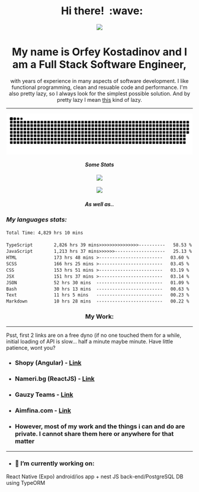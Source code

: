 <h1 align="center">&nbsp; Hi there!&nbsp; :wave:  </h1>

<p align="center"><img src="https://media.giphy.com/media/dzaUX7CAG0Ihi/giphy.gif" /></p>
<h1 align="center">My name is Orfey Kostadinov and I am a Full Stack Software Engineer,</h1>
<p align="center">with years of experience in many aspects of software development. I like functional programming, clean and resuable code and performance. I'm also pretty lazy, so I always look for the simplest possible solution. And by pretty lazy I mean <a name="dangerous" href="https://ibb.co/chR58X9/">this</a> kind of lazy.</p>

<hr/>

<div align="center">
<!--   <picture> -->
    <img align="center" alt="github-snake" src="https://raw.githubusercontent.com/sineastra/sineastra/output/github-contribution-grid-snake-dark.svg" />
<!--   </picture> -->
</div>

<h4 align="center"><i>Some Stats</i></h4>

<p align="center"><img src="https://komarev.com/ghpvc/?username=sineastra"></img></p>

<div align="center">
  <img height="180em"  src="https://github-readme-streak-stats.herokuapp.com/?user=sineastra&theme=gotham&hide_border=true" />
  <!-- <img height="180em" src="https://github-readme-stats.vercel.app/api?username=Sineastra&show_icons=true&theme=gotham&include_all_commits=true&count_private=true&show_icons=true"/>  -->
</div>

<h4 align="center"><i>As well as..</i></h4>
<h3><i>My languages stats:</i></h3>

<!--START_SECTION:waka-->

```txt
Total Time: 4,829 hrs 10 mins

TypeScript        2,826 hrs 39 mins>>>>>>>>>>>>>>>----------   58.53 %
JavaScript        1,213 hrs 37 mins>>>>>>-------------------   25.13 %
HTML              173 hrs 48 mins >------------------------   03.60 %
SCSS              166 hrs 25 mins >------------------------   03.45 %
CSS               153 hrs 51 mins >------------------------   03.19 %
JSX               151 hrs 37 mins >------------------------   03.14 %
JSON              52 hrs 30 mins  -------------------------   01.09 %
Bash              30 hrs 13 mins  -------------------------   00.63 %
Text              11 hrs 5 mins   -------------------------   00.23 %
Markdown          10 hrs 28 mins  -------------------------   00.22 %
```

<!--END_SECTION:waka-->


<h3 align="center">My Work: </h3>

<hr>

Psst, first 2 links are on a free dyno (if no one touched them for a while, initial loading of API is slow... half a minute maybe minute. Have little patience, wont you?

- ### **Shopy (Angular)** - <a name="shopy" href="https://angular-bice-theta.vercel.app/">Link</a>

- ### **Nameri.bg (ReactJS)** - <a name="nameri.bg" href="https://nameri-bg.vercel.app">Link</a>

<!-- - ### **Screenmood Extension** - <a name="ScreenmoodExtension" href="https://chrome.google.com/webstore/detail/screenmood-%E2%80%94-screen-captu/gneepehahiglangakfifnpdlppijdkck">Also leg extension.</a> -->

<!-- - ### **Screenmood NextJS WebSite** - <a name="Screenmood" href="https://app.screenmood.com">Bear.</a> -->

- ### **Gauzy Teams** - <a name="gauzyTeams" href="https://app.ever.team/auth/passcode">Link</a>

- ### **Aimfina.com** - <a name="aimfina" href="https://aimfina.com">Link</a>

-  ### **However, most of my work and the things i can and do are private. I cannot share them here or anywhere for that matter**

<hr/>

-  <h3>🔭 I’m currently working on:
  React Native (Expo) android/ios app + nest JS back-end/PostgreSQL DB using TypeORM
